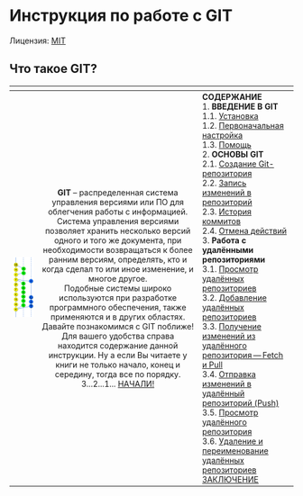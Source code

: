 # Инструкция по работе с GIT

Лицензия: [MIT](./license.md)

## Что такое GIT?

| <!----> | <!----> | <!----> |
| :--- | :---: | :--- |
| ![Gitmanul_logo](/Gitmanul_logo.svg) | **GIT** – распределенная система управления версиями или ПО для облегчения работы с информацией. <br> Система управления версиями позволяет хранить несколько версий одного и того же документа, при необходимости возвращаться к более ранним версиям, определять, кто и когда сделал то или иное изменение, и многое другое. <br> Подобные системы широко используются при разработке программного обеспечения, также применяются и в других областях.<br> Давайте познакомимся с GIT поближе! <br> Для вашего удобства справа находится содержание данной инструкции. Ну а если Вы читаете у книги не только начало, конец и середину, тогда все по порядку. 3...2...1... [НАЧАЛИ!](/1.1.md)| **СОДЕРЖАНИЕ** <br> 1. **ВВЕДЕНИЕ В GIT** <br> 1.1. [Установка](/1.1.md)<br> 1.2. [Первоначальная настройка](/1.2.md)<br>1.3. [Помощь](/1.3.md)<br>2. **ОСНОВЫ GIT** <br> 2.1. [Создание Git-репозитория](/2.1.md)<br> 2.2. [Запись изменений в репозиторий](/2.2.md)<br> 2.3. [История коммитов](/2.3.md)<br> 2.4. [Отмена действий](/2.4.md)<br> 3. **Работа с удалёнными репозиториями**<br>3.1. [Просмотр удалённых репозиториев](/3.1.md)<br> 3.2. [Добавление удалённых репозиториев](/3.2.md)<br> 3.3. [Получение изменений из удалённого репозитория — Fetch и Pull](/3.3.md)<br> 3.4. [Отправка изменений в удалённый репозиторий (Push)](/3.4.md)<br> 3.5. [Просмотр удалённого репозитория](/3.5.md)<br> 3.6. [Удаление и переименование удалённых репозиториев](/3.6.md)<br> [ЗАКЛЮЧЕНИЕ](/end.md)
